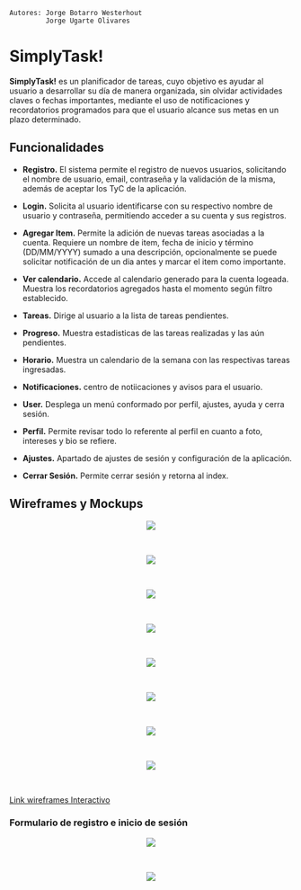 <!-- Proyecto en desarrollo, las funcionalidades pueden sufrir modificaciones en las distintas versiones -->

    Autores: Jorge Botarro Westerhout
             Jorge Ugarte Olivares



# SimplyTask!

**SimplyTask!** es un planificador de tareas, cuyo objetivo es ayudar al usuario a desarrollar su día de manera organizada, sin olvidar actividades claves o fechas importantes, mediante el uso de notificaciones y recordatorios programados para que el usuario alcance sus metas en un plazo determinado.

## **Funcionalidades**

* **Registro.** El sistema permite el registro de nuevos usuarios, solicitando el nombre de usuario, email, contraseña y la validación de la misma, además de aceptar los TyC de la aplicación.

* **Login.** Solicita al usuario identificarse con su respectivo nombre de usuario y contraseña, permitiendo acceder a su cuenta y sus registros.

* **Agregar Item.** Permite la adición de nuevas tareas asociadas a la cuenta. Requiere un nombre de item, fecha de inicio y término (DD/MM/YYYY) sumado a una descripción, opcionalmente se puede solicitar notificación de un dia antes y marcar el item como importante.

* **Ver calendario.** Accede al calendario generado para la cuenta logeada. Muestra los recordatorios agregados hasta el momento según filtro establecido.

* **Tareas.** Dirige al usuario a la lista de tareas pendientes.

* **Progreso.** Muestra estadisticas de las tareas realizadas y las aún pendientes. <!-- in progress-->

* **Horario.** Muestra un calendario de la semana con las respectivas tareas ingresadas.

* **Notificaciones.** centro de notiicaciones y avisos para el usuario. <!-- in progress-->

* **User.** Desplega un menú conformado por perfil, ajustes, ayuda y cerra sesión. <!-- in progress-->

* **Perfil.** Permite revisar todo lo referente al perfil en cuanto a foto, intereses y bio se refiere. <!-- in progress-->

* **Ajustes.** Apartado de ajustes de sesión y configuración de la aplicación. <!-- in progress-->

* **Cerrar Sesión.** Permite cerrar sesión y retorna al index. <!-- in progress-->

## **Wireframes y Mockups**

<p align="center">
    <img src="img/Ss/w1.png">
</p>
<br/>
<p align="center">
    <img src="img/Ss/w1_1.png">
</p>
<br/>

<p align="center">
    <img src="img/Ss/w2.png">
</p>
<br/>

<p align="center">
    <img src="img/Ss/w3.png">
</p>
<br/>

<p align="center">
    <img src="img/Ss/w4.png">
</p>
<br/>

<p align="center">
    <img src="img/Ss/w5.png">
</p>
<br/>

<p align="center">
    <img src="img/Ss/w6.png">
</p>
<br/>

<p align="center">
    <img src="img/Ss/w7.png">
</p>
<br/>


<a class="url" href="https://app.uizard.io/p/80e8dc77"> Link wireframes Interactivo</a>
<br/>
### **Formulario de registro e inicio de sesión**

<p align="center">
    <img src="img/Ss/registro.png">
</p>
<br/>
<p align="center">
    <img src="img/Ss/login.png">
</p>